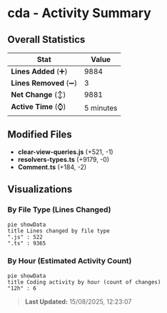 # cda - Activity Summary 

## Overall Statistics

| Stat                   | Value                                                             |
| ---------------------- | ----------------------------------------------------------------- |
| **Lines Added** (➕)   | 9884                                          |
| **Lines Removed** (➖) | 3                                        |
| **Net Change** (↕)    | 9881                |
| **Active Time** (⌚)   | 5 minutes |


## Modified Files
- **clear-view-queries.js** (+521, -1)
- **resolvers-types.ts** (+9179, -0)
- **Comment.ts** (+184, -2)

## Visualizations

### By File Type (Lines Changed)

```mermaid
pie showData
title Lines changed by file type
".js" : 522
".ts" : 9365
```

### By Hour (Estimated Activity Count)

```mermaid
pie showData
title Coding activity by hour (count of changes)
"12h" : 6
```


> **Last Updated:** 15/08/2025, 12:23:07